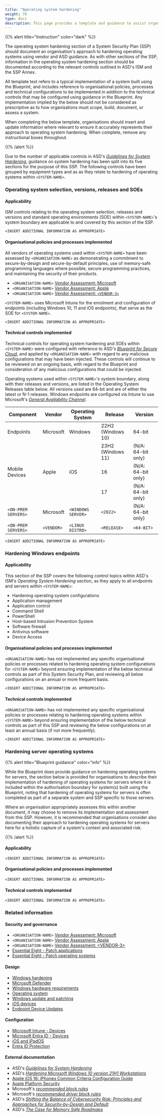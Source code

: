 ```yaml
---
title: "Operating system hardening"
weight: 70
type: docs
description: This page provides a template and guidance to assist organisations in documenting their approach to operating system hardening associated with their system(s) built on ASD's Blueprint for Secure Cloud.
---
```


{{% alert title="Instruction" color="dark" %}}

The operating system hardening section of a System Security Plan (SSP) should document an organisation's approach to hardening operating systems using vendor and ASD guidance. As with other sections of the SSP, information in the operating system hardening section should be documented according to the relevant controls outlined in ASD's ISM and the SSP Annex.

All template text refers to a typical implementation of a system built using the Blueprint, and includes reference to organisational policies, processes and technical configurations to be implemented in addition to the technical controls that may be configured using guidance in the Blueprint. Any implementation implied by the below should not be considered as prescriptive as to how organisations must scope, build, document, or assess a system.

When completing the below template, organisations should insert and update information where relevant to ensure it accurately represents their approach to operating system hardening. When complete, remove any instructional boxes throughout.

{{% /alert %}}

Due to the number of applicable controls in ASD's [_Guidelines for System Hardening_](https://www.cyber.gov.au/resources-business-and-government/essential-cyber-security/ism/cyber-security-guidelines/guidelines-system-hardening), guidance on system hardening has been split into its five sections for the purpose of this SSP. The following controls have been grouped by equipment types and as as they relate to hardening of operating systems within `<SYSTEM-NAME>`.

### Operating system selection, versions, releases and SOEs

#### Applicability

ISM controls relating to the operating system selection, releases and versions and standard operating environments (SOE) within `<SYSTEM-NAME>`'s system boundary are applicable to and covered by this section of the SSP.

`<INSERT ADDITIONAL INFORMATION AS APPROPRIATE>`

#### Organisational policies and processes implemented

All vendors of operating systems used within `<SYSTEM-NAME>` have been assessed by `<ORGANISATION-NAME>` as demonstrating a commitment to secure-by-design and secure-by-default principles, use of memory-safe programming languages where possible, secure programming practices, and maintaining the security of their products.

- `<ORGANISATION-NAME>` [Vendor Assessment: Microsoft](/security-and-governance/general-documentation)
- `<ORGANISATION-NAME>` [Vendor Assessment: Apple](/security-and-governance/general-documentation)
- `<ORGANISATION-NAME>` [Vendor Assessment: `<VENDOR-3>`](/security-and-governance/general-documentation)

`<SYSTEM-NAME>` uses Microsoft Intune for the enrolment and configuration of endpoints (including Windows 10, 11 and iOS endpoints), that serve as the SOE for `<SYSTEM-NAME>`.

`<INSERT ADDITIONAL INFORMATION AS APPROPRIATE>`

#### Technical controls implemented

Technical controls for operating system hardening and SOEs within `<SYSTEM-NAME>` were configured with reference to ASD's [_Blueprint for Secure Cloud_](https://blueprint.asd.gov.au), and applied by `<ORGANISATION-NAME>` with regard to any malicious configurations that may have been injected. These controls will continue to be reviewed on an ongoing basis, with regard to the Blueprint and consideration of any malicious configurations that could be injected.

Operating systems used within `<SYSTEM-NAME>`'s system boundary, along with their releases and versions, are listed in the Operating System Releases table below. All versions used are 64-bit and are of either the latest or N-1 releases. Windows endpoints are configured via Intune to use Microsoft's [_General Availability Channel_](https://learn.microsoft.com/windows-server/get-started/servicing-channels-comparison).

| Component           | Vendor     | Operating System   | Release           | Version            |
| ------------------- | ---------- | ------------------ | ----------------- | ------------------ |
| Endpoints           | Microsoft  | Windows            | 22H2 (Windows 10) | 64-bit             |
|                     |            |                    | 23H2 (Windows 11) | (N/A: 64-bit only) |
| Mobile Devices      | Apple      | iOS                | 16                | (N/A: 64-bit only) |
|                     |            |                    | 17                | (N/A: 64-bit only) |
| `<ON-PREM SERVERS>` | Microsoft  | `<WINDOWS SERVER>` | `<2022>`          | (N/A: 64-bit only) |
| `<ON-PREM SERVERS>` | `<VENDOR>` | `<LINUX DISTRO>`   | `<RELEASE>`       | `<64-BIT>`         |

`<INSERT ADDITIONAL INFORMATION AS APPROPRIATE>`

### Hardening Windows endpoints

#### Applicability

This section of the SSP covers the following control topics within ASD's ISM's _Operating System Hardening_ section, as they apply to all endpoints and servers within `<SYSTEM-NAME>`:

- Hardening operating system configurations
- Application management
- Application control
- Command Shell
- PowerShell
- Host-based Intrusion Prevention System
- Software firewall
- Antivirus software
- Device Access

#### Organisational policies and processes implemented

`<ORGANISATION-NAME>` has not implemented any specific organisational policies or processes related to hardening operating system configurations for `<SYSTEM-NAME>` beyond ensuring implementation of the below technical controls as part of this System Security Plan, and reviewing all below configurations on an annual or more frequent basis.

`<INSERT ADDITIONAL INFORMATION AS APPROPRIATE>`

#### Technical controls implemented

`<ORGANISATION-NAME>` has not implemented any specific organisational policies or processes relating to hardening operating systems within `<SYSTEM-NAME>` beyond ensuring implementation of the below technical controls as part of this SSP and reviewing the below configurations on at least an annual basis (if not more frequently).

`<INSERT ADDITIONAL INFORMATION AS APPROPRIATE>`

### Hardening server operating systems

{{% alert title="Blueprint guidance" color="info" %}}

While the Blueprint does provide guidance on hardening operating systems for servers, the section below is provided for organisations to describe their implementation of hardening of operating systems for servers where it is included within the authorisation boundary for system(s) built using the Blueprint, noting that hardening of operating systems for servers is often completed as part of a separate system and SSP specific to those servers.

Where an organisation appropriately assesses this within another document, it may choose to remove its implementation and assessment from this SSP. However, it is recommended that organisations consider also documenting their approach to hardening operating systems for servers here for a holistic capture of a system's context and associated risk.

{{% /alert %}}

#### Applicability

`<INSERT ADDITIONAL INFORMATION AS APPROPRIATE>`

#### Organisational policies and processes implemented

`<INSERT ADDITIONAL INFORMATION AS APPROPRIATE>`

#### Technical controls implemented

`<INSERT ADDITIONAL INFORMATION AS APPROPRIATE>`

### Related information

#### Security and governance

- `<ORGANISATION-NAME>` [Vendor Assessment: Microsoft](/security-and-governance/general-documentation)
- `<ORGANISATION-NAME>` [Vendor Assessment: Apple](/security-and-governance/general-documentation)
- `<ORGANISATION-NAME>` [Vendor Assessment: \<VENDOR-3>](/security-and-governance/general-documentation)
- [Essential Eight - Patch applications](/security-and-governance/essential-eight/patch-applications)
- [Essential Eight - Patch operating systems](/security-and-governance/essential-eight/patch-os)

#### Design

- [Windows hardening](/design/endpoints/windows/security/windows-hardening)
- [Microsoft Defender](/design/endpoints/windows/security/microsoft-defender)
- [Windows hardware requirements](/design/endpoints/windows/hardware/hardware-requirements)
- [Operating system](/design/endpoints/windows/configuration/operating-system)
- [Windows update and patching](/design/endpoints/windows/configuration/windows-update-and-patching)
- [iOS devices](/design/endpoints/ios/configuration/ios-devices)
- [Endpoint Device Updates](/design/platform/client/device-updates)

#### Configuration

- [Microsoft Intune - Devices](/configuration/intune/devices)
- [Microsoft Entra ID - Devices](/configuration/entra-id/devices)
- [iOS and iPadOS](/configuration/intune/apps/by-platform/ios-ipados)
- [Entra ID Protection](/configuration/entra-id/protection)

#### External documentation

- ASD's [_Guidelines for System Hardening_](https://www.cyber.gov.au/resources-business-and-government/essential-cyber-security/ism/cyber-security-guidelines/guidelines-system-hardening)
- ASD's [_Hardening Microsoft Windows 10 version 21H1 Workstations_](https://www.cyber.gov.au/resources-business-and-government/maintaining-devices-and-systems/system-hardening-and-administration/system-hardening/hardening-microsoft-windows-10-version-21h1-workstations)
- [Apple iOS 16: iPhones Common Criteria Configuration Guide](https://www.niap-ccevs.org/MMO/Product/st_vid11349-agd.pdf)
- [Apple Platform Security](https://support.apple.com/guide/security/welcome/web)
- Microsoft's [_recommended block rules_](https://docs.microsoft.com/windows/security/threat-protection/windows-defender-application-control/Microsoft-recommended-block-rules)
- Microsoft's [_recommended driver block rules_](https://docs.microsoft.com/windows/security/threat-protection/windows-defender-application-control/Microsoft-recommended-driver-block-rules)
- ASD's [_Shifting the Balance of Cybersecurity Risk: Principles and Approaches for Security-by-Design and Default_](https://www.cyber.gov.au/resources-business-and-government/governance-and-user-education/secure-by-design/shifting-balance-cybersecurity-risk)
- ASD's [_The Case for Memory Safe Roadmaps_](https://www.cyber.gov.au/resources-business-and-government/governance-and-user-education/secure-by-design/case-memory-safe-roadmaps)
